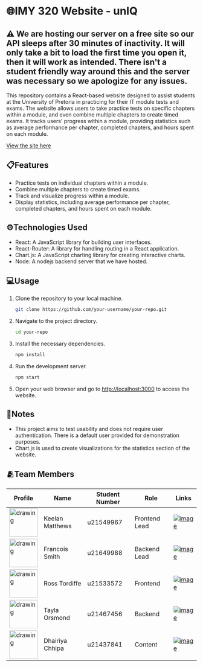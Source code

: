 # 🌐IMY 320 Website - unIQ

## ⚠️ We are hosting our server on a free site so our API sleeps after 30 minutes of inactivity. It will only take a bit to load the first time you open it, then it will work as intended. There isn't a student friendly way around this and the server was necessary so we apologize for any issues.

This repository contains a React-based website designed to assist students at the University of Pretoria in practicing for their IT module tests and exams. The website allows users to take practice tests on specific chapters within a module, and even combine multiple chapters to create timed exams. It tracks users' progress within a module, providing statistics such as average performance per chapter, completed chapters, and hours spent on each module.

[View the site here](uniq-site.netlify.app/)

## 📋Features

- Practice tests on individual chapters within a module.
- Combine multiple chapters to create timed exams.
- Track and visualize progress within a module.
- Display statistics, including average performance per chapter, completed chapters, and hours spent on each module.

## ⚙️Technologies Used

- React: A JavaScript library for building user interfaces.
- React-Router: A library for handling routing in a React application.
- Chart.js: A JavaScript charting library for creating interactive charts.
- Node: A nodejs backend server that we have hosted.

## 💻Usage

1. Clone the repository to your local machine.
   ```bash
   git clone https://github.com/your-username/your-repo.git
   ```

2. Navigate to the project directory.
   ```bash
   cd your-repo
   ```

3. Install the necessary dependencies.
   ```bash
   npm install
   ```

4. Run the development server.
   ```bash
   npm start
   ```

5. Open your web browser and go to [http://localhost:3000](http://localhost:3000) to access the website.

## 📝Notes

- This project aims to test usability and does not require user authentication. There is a default user provided for demonstration purposes.
- Chart.js is used to create visualizations for the statistics section of the website.

## 🫂Team Members

| Profile | Name | Student Number | Role | Links |
|-|-|-|-|-|
| <img src="https://lh5.googleusercontent.com/_MrBwoCFyRyIyUyTylyJj8TCAkVc_JJ_Qnqm2zYqeWyyIrsD9r6vQUzckcLwFatuWTY=w2400" alt="drawing" width="75"/> | Keelan Matthews | u21549967| Frontend Lead | [![image](https://img.shields.io/badge/GitHub-100000?style=for-the-badge&logo=github&logoColor=white "Github Profile")](https://github.com/Keelan-Matthews) |
| <img src="https://lh5.googleusercontent.com/IabfHidkavHDp04KwR8dJYypb1Dg9-0ehr64bKgsAoGt3y95J5c0N20PUHZRn_PDNbQ=w2400" alt="drawing" width="75"/>| Francois Smith | u21649988 | Backend Lead | [![image](https://img.shields.io/badge/GitHub-100000?style=for-the-badge&logo=github&logoColor=white "Github Profile")](https://github.com/francois-smith) |
|<img src="https://lh5.googleusercontent.com/AZP3G6vpLzk7UJp3cC1x4yew5Noa_SEBco_O4poBy539ynLZGZYK47L45pz7CHRCUq0=w2400" alt="drawing" width="75"/> | Ross Tordiffe | u21533572 | Frontend | [![image](https://img.shields.io/badge/GitHub-100000?style=for-the-badge&logo=github&logoColor=white "Github Profile")](https://github.com/Ross-Tordiffe) | 
|<img src="https://lh3.googleusercontent.com/E5wo06pgBxWS7AIAxVJmqBAiT2R-1XH9fkLN8SXLs-10WiKYyiHORVaTQbFiLLHTcJc=w2400" alt="drawing" width="75"/> | Tayla Orsmond | u21467456| Backend | [![image](https://img.shields.io/badge/GitHub-100000?style=for-the-badge&logo=github&logoColor=white "Github Profile")](https://github.com/tayla-orsmond) | 
|<img src="https://lh5.googleusercontent.com/tlFqm3GleSQjggjXUmTMfsHHi6SciKL6o0ecofs1lEZTGplRpB5fFNnWjlPWs2EaLTM=w2400" alt="drawing" width="75" /> | Dhairiya Chhipa | u21437841 | Content | [![image](https://img.shields.io/badge/GitHub-100000?style=for-the-badge&logo=github&logoColor=white "Github Profile")](https://github.com/AureoleAxiome) | 
